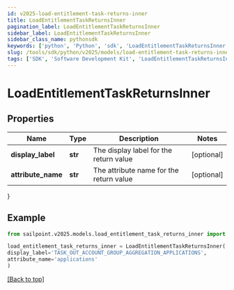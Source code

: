 ```yaml
---
id: v2025-load-entitlement-task-returns-inner
title: LoadEntitlementTaskReturnsInner
pagination_label: LoadEntitlementTaskReturnsInner
sidebar_label: LoadEntitlementTaskReturnsInner
sidebar_class_name: pythonsdk
keywords: ['python', 'Python', 'sdk', 'LoadEntitlementTaskReturnsInner', 'V2025LoadEntitlementTaskReturnsInner'] 
slug: /tools/sdk/python/v2025/models/load-entitlement-task-returns-inner
tags: ['SDK', 'Software Development Kit', 'LoadEntitlementTaskReturnsInner', 'V2025LoadEntitlementTaskReturnsInner']
---
```


# LoadEntitlementTaskReturnsInner


## Properties

Name | Type | Description | Notes
------------ | ------------- | ------------- | -------------
**display_label** | **str** | The display label for the return value | [optional] 
**attribute_name** | **str** | The attribute name for the return value | [optional] 
}

## Example

```python
from sailpoint.v2025.models.load_entitlement_task_returns_inner import LoadEntitlementTaskReturnsInner

load_entitlement_task_returns_inner = LoadEntitlementTaskReturnsInner(
display_label='TASK_OUT_ACCOUNT_GROUP_AGGREGATION_APPLICATIONS',
attribute_name='applications'
)

```
[[Back to top]](#) 

